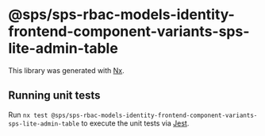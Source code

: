 # @sps/sps-rbac-models-identity-frontend-component-variants-sps-lite-admin-table

This library was generated with [Nx](https://nx.dev).

## Running unit tests

Run `nx test @sps/sps-rbac-models-identity-frontend-component-variants-sps-lite-admin-table` to execute the unit tests via [Jest](https://jestjs.io).

